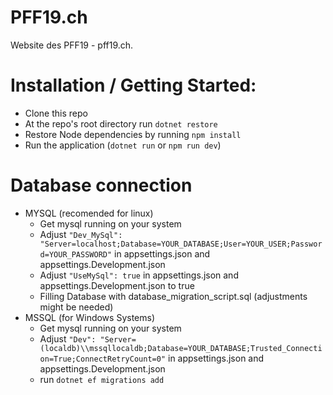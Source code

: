 # PFF19.ch
Website des PFF19 - pff19.ch. 


# Installation / Getting Started:
 * Clone this repo
 * At the repo's root directory run `dotnet restore`
 * Restore Node dependencies by running `npm install`
 * Run the application (`dotnet run` or `npm run dev`)

# Database connection
 * MYSQL (recomended for linux)
   - Get mysql running on your system
   - Adjust `"Dev_MySql": "Server=localhost;Database=YOUR_DATABASE;User=YOUR_USER;Password=YOUR_PASSWORD"` in appsettings.json and appsettings.Development.json
   - Adjust `"UseMySql": true` in appsettings.json and appsettings.Development.json to true
   - Filling Database with database_migration_script.sql (adjustments might be needed)
 * MSSQL (for Windows Systems)
   - Get mysql running on your system
   - Adjust `"Dev": "Server=(localdb)\\mssqllocaldb;Database=YOUR_DATABASE;Trusted_Connection=True;ConnectRetryCount=0"` in appsettings.json and appsettings.Development.json
   - run `dotnet ef migrations add`



